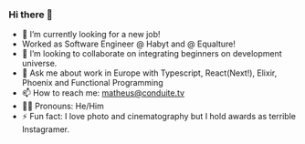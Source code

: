 ### Hi there 👋
- 🌱 I’m currently looking for a new job!
- Worked as Software Engineer @ Habyt and @ Equalture!
- 👯 I’m looking to collaborate on integrating beginners on development universe.
- 💬 Ask me about work in Europe with Typescript, React(Next!), Elixir, Phoenix and Functional Programming 
- 📫 How to reach me: matheus@conduite.tv
- 🏳️‍🌈 Pronouns: He/Him
- ⚡ Fun fact: I love photo and cinematography but I hold awards as terrible Instagramer.

<!--
**matheusheck/matheusheck** is a ✨ _special_ ✨ repository because its `README.md` (this file) appears on your GitHub profile.

Here are some ideas to get you started:

- 🔭 I’m currently working on ...
- 🌱 I’m currently learning ...
- 👯 I’m looking to collaborate on ...
- 🤔 I’m looking for help with ...
- 💬 Ask me about ...
- 📫 How to reach me: ...
- 😄 Pronouns: ...
- ⚡ Fun fact: ...
-->
